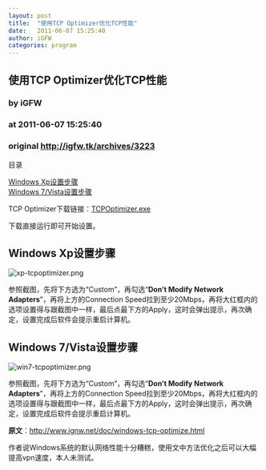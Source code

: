 ```yaml
---
layout: post
title:  "使用TCP Optimizer优化TCP性能"
date:   2011-06-07 15:25:40
author: iGFW
categories: program
---
```


## 使用TCP Optimizer优化TCP性能
### by iGFW
### at 2011-06-07 15:25:40
### original <http://igfw.tk/archives/3223>

<p>目录</p>
<div>
<div><a href="http://www.ignw.net/doc/windows-tcp-optimize.html#_windows_xp">Windows Xp设置步骤</a></div>
<div><a href="http://www.ignw.net/doc/windows-tcp-optimize.html#_windows_7_vista">Windows 7/Vista设置步骤</a></div>
</div>
<div>
<div>
<div>
<div>
<p>TCP Optimizer下载链接：<a href="http://www.ignw.net/files/TCPOptimizer.exe">TCPOptimizer.exe</a></p>
</div>
<div>
<p>下载直接运行即可开始设置。</p>
</div>
</div>
</div>
<div>
<h2><span></span>Windows Xp设置步骤</h2>
<div>
<div>
<p><img src="http://www.ignw.net/doc/xp-tcpoptimizer.png" alt="xp-tcpoptimizer.png"></p>
</div>
<div>
<p>参照截图，先将下方选为“Custom”，再勾选“<strong>Don’t Modify Network Adapters</strong>”，再将上方的Connection Speed拉到至少20Mbps，再将大红框内的选项设置得与跟截图中一样，最后点最下方的Apply，这时会弹出提示，再次确定，设置完成后软件会提示重启计算机。</p>
</div>
</div>
</div>
<div>
<h2>Windows 7/Vista设置步骤</h2>
<div>
<div>
<p><img src="http://www.ignw.net/doc/win7-tcpoptimizer.png" alt="win7-tcpoptimizer.png"></p>
</div>
<div>
<p>参照截图，先将下方选为“Custom”，再勾选“<strong>Don’t Modify Network Adapters</strong>”，再将上方的Connection Speed拉到至少20Mbps，再将大红框内的选项设置得与跟截图中一样，最后点最下方的Apply，这时会弹出提示，再次确定，设置完成后软件会提示重启计算机。</p>
<p><strong>原文</strong>：<a href="http://www.ignw.net/doc/windows-tcp-optimize.html">http://www.ignw.net/doc/windows-tcp-optimize.html</a></p>
<p>作者说Windows系统的默认网络性能十分糟糕，使用文中方法优化之后可以大幅提高vpn速度，本人未测试。</p>
</div>
</div>
</div>
</div>